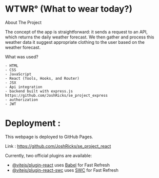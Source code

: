 # WTWR° (What to wear today?)

About The Project

The concept of the app is straightforward: it sends a request to an API, which returns the daily weather forecast. We then gather and process this weather data it suggest appropriate clothing to the user based on the weather forecast.

What was used?

    - HTML
    - CSS
    - JavaScript
    - React (Tools, Hooks, and Router)
    - JSX
    - Api integration
    - backend built with express.js https://github.com/JoshRicks/se_project_express
    - authorization
    - JWT

# Deployment :

This webpage is deployed to GitHub Pages.

Link : https://github.com/JoshRicks/se_project_react

Currently, two official plugins are available:

- [@vitejs/plugin-react](https://github.com/vitejs/vite-plugin-react/blob/main/packages/plugin-react/README.md) uses [Babel](https://babeljs.io/) for Fast Refresh
- [@vitejs/plugin-react-swc](https://github.com/vitejs/vite-plugin-react-swc) uses [SWC](https://swc.rs/) for Fast Refresh
